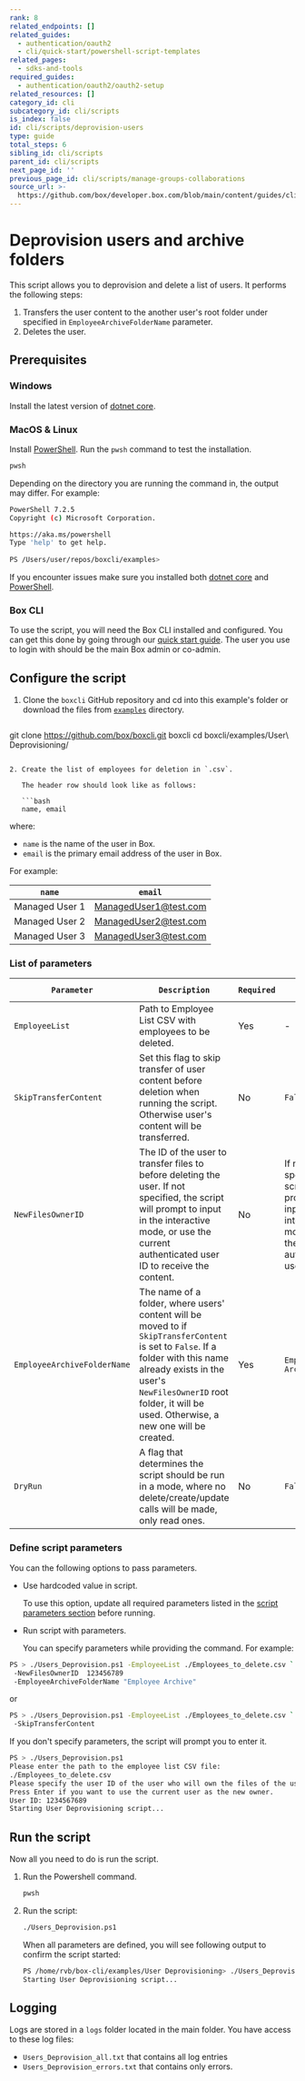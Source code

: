 ```yaml
---
rank: 8
related_endpoints: []
related_guides:
  - authentication/oauth2
  - cli/quick-start/powershell-script-templates
related_pages:
  - sdks-and-tools
required_guides:
  - authentication/oauth2/oauth2-setup
related_resources: []
category_id: cli
subcategory_id: cli/scripts
is_index: false
id: cli/scripts/deprovision-users
type: guide
total_steps: 6
sibling_id: cli/scripts
parent_id: cli/scripts
next_page_id: ''
previous_page_id: cli/scripts/manage-groups-collaborations
source_url: >-
  https://github.com/box/developer.box.com/blob/main/content/guides/cli/scripts/deprovision-users.md
---
```

# Deprovision users and archive folders

<!-- markdownlint-disable line-length -->

This script allows you to deprovision and delete a list of users.
It performs the following steps:

1. Transfers the user content to the another user's root folder
under specified in `EmployeeArchiveFolderName` parameter.
2. Deletes the user.

## Prerequisites

### Windows

Install the latest version of [dotnet core](https://dotnet.microsoft.com/download).

### MacOS & Linux

Install [PowerShell][pwsh]. Run the `pwsh` command to test the installation.

```bash
pwsh 
```

Depending on the directory you are
running the command in, the output may differ.
For example:

```bash
PowerShell 7.2.5
Copyright (c) Microsoft Corporation.

https://aka.ms/powershell
Type 'help' to get help.
  
PS /Users/user/repos/boxcli/examples> 
```

<message>

If you encounter issues make sure you installed both
[dotnet core](https://dotnet.microsoft.com/download) and
[PowerShell][pwsh].

</message>

### Box CLI

To use the script, you will need the Box CLI
installed and configured. You can get this done by going through
our [quick start guide][quickstart]. The user you use to login with should
be the main Box admin or co-admin.

## Configure the script

1. Clone the `boxcli` GitHub repository and cd into this example's folder
   or download the files from [`examples`][examples] directory.

   ```bash
git clone https://github.com/box/boxcli.git boxcli
cd boxcli/examples/User\ Deprovisioning/
```

2. Create the list of employees for deletion in `.csv`.

   The header row should look like as follows:

   ```bash
   name, email
   ```

   where:

   * `name` is the name of the user in Box. 
   * `email` is the primary email address of the user in Box.

   For example:
   
   |`name`| `email`|
   |------|--------|
   |Managed User 1| ManagedUser1@test.com|
   |Managed User 2| ManagedUser2@test.com|
   |Managed User 3| ManagedUser3@test.com|

### List of parameters

|`Parameter`| `Description`| `Required` | `Default Value` |
|-----------|--------------|------------|-----------------|
|`EmployeeList`|  Path to Employee List CSV with employees to be deleted. | Yes | - |
|`SkipTransferContent`| Set this flag to skip transfer of user content before deletion when running the script. Otherwise user's content will be transferred. | No | `False` |
|`NewFilesOwnerID`|  The ID of the user to transfer files to before deleting the user. If not specified, the script will prompt to input in the interactive mode, or use the current authenticated user ID to receive the content.| No | If not specified, the script will prompt to input in the interactive mode, or use the current authenticated user ID. |
|`EmployeeArchiveFolderName`|The name of a folder, where users' content will be moved to if `SkipTransferContent` is set to `False`. If a folder with this name already exists in the user's `NewFilesOwnerID` root folder, it will be used. Otherwise, a new one will be created.|Yes|`Employee Archive`|
|`DryRun`|A flag that determines the script should be run in a mode, where no delete/create/update calls will be made, only read ones. |No|`False`|

### Define script parameters

You can the following options to pass parameters.

* Use hardcoded value in script.

    To use this option, update all required parameters listed in the [script parameters section][parameters] before running.

* Run script with parameters.

  You can specify parameters while providing the command. For example:

```bash
PS > ./Users_Deprovision.ps1 -EmployeeList ./Employees_to_delete.csv `
 -NewFilesOwnerID  123456789
 -EmployeeArchiveFolderName "Employee Archive"
```

or

```bash
PS > ./Users_Deprovision.ps1 -EmployeeList ./Employees_to_delete.csv `
 -SkipTransferContent
```

If you don't specify parameters, the script will prompt you to enter it.

```bash
PS > ./Users_Deprovision.ps1
Please enter the path to the employee list CSV file:
./Employees_to_delete.csv
Please specify the user ID of the user who will own the files of the users being deprovisioned.
Press Enter if you want to use the current user as the new owner.
User ID: 1234567689
Starting User Deprovisioning script...
```

## Run the script

Now all you need to do is run the script.

1. Run the Powershell command.
   
   ```bash
   pwsh
   ```

2. Run the script:

   ```bash
   ./Users_Deprovision.ps1
   ```

   When all parameters are defined, you will see following output to confirm the script started:

   ```bash
   PS /home/rvb/box-cli/examples/User Deprovisioning> ./Users_Deprovision.ps1
   Starting User Deprovisioning script...
   ```
   
## Logging

Logs are stored in a `logs` folder located in the main folder.
You have access to these log files:

* `Users_Deprovision_all.txt` that contains all log entries
* `Users_Deprovision_errors.txt` that contains only errors.

[scripts]: https://github.com/box/boxcli/tree/main/examples
[pwsh]: https://docs.microsoft.com/en-us/powershell/scripting/install/installing-powershell?view=powershell-7.2
[quickstart]: g://cli/quick-start/create-oauth-app/
[console]: https://app.box.com/developers/console
[auth]: g://authentication/oauth2/oauth2-setup
[examples]:https://github.com/box/boxcli/tree/main/examples/User%20Deprovisioning
[parameters]: https://github.com/box/boxcli/tree/main/examples/User%20Deprovisioning/Users_Deprovision.ps1#L17-L36
[employeelist]: https://github.com/box/boxcli/blob/main/examples/User%20Deprovisioning/Users_Deprovision.ps1#L12